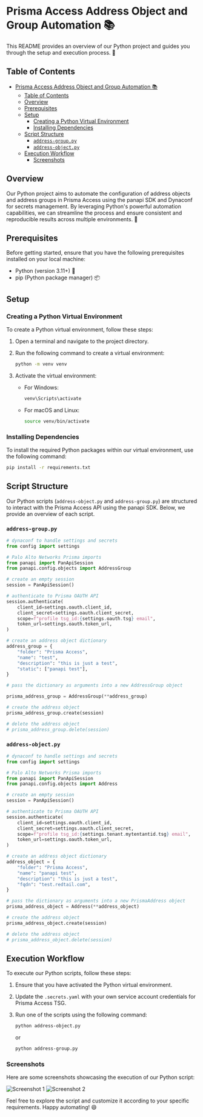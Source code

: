 # Prisma Access Address Object and Group Automation 📚

This README provides an overview of our Python project and guides you through the setup and execution process. 🚀

## Table of Contents

- [Prisma Access Address Object and Group Automation 📚](#prisma-access-address-object-and-group-automation-)
  - [Table of Contents](#table-of-contents)
  - [Overview](#overview)
  - [Prerequisites](#prerequisites)
  - [Setup](#setup)
    - [Creating a Python Virtual Environment](#creating-a-python-virtual-environment)
    - [Installing Dependencies](#installing-dependencies)
  - [Script Structure](#script-structure)
    - [`address-group.py`](#address-grouppy)
    - [`address-object.py`](#address-objectpy)
  - [Execution Workflow](#execution-workflow)
    - [Screenshots](#screenshots)

## Overview

Our Python project aims to automate the configuration of address objects and address groups in Prisma Access using the panapi SDK and Dynaconf for secrets management. By leveraging Python's powerful automation capabilities, we can streamline the process and ensure consistent and reproducible results across multiple environments. 🎯

## Prerequisites

Before getting started, ensure that you have the following prerequisites installed on your local machine:

- Python (version 3.11+) 🐍
- pip (Python package manager) 📦

## Setup

### Creating a Python Virtual Environment

To create a Python virtual environment, follow these steps:

1. Open a terminal and navigate to the project directory.
2. Run the following command to create a virtual environment:

   ```bash
   python -m venv venv
   ```

3. Activate the virtual environment:

   - For Windows:

     ```bash
     venv\Scripts\activate
     ```

   - For macOS and Linux:

     ```bash
     source venv/bin/activate
     ```

### Installing Dependencies

To install the required Python packages within our virtual environment, use the following command:

```bash
pip install -r requirements.txt
```

## Script Structure

Our Python scripts (`address-object.py` and `address-group.py`) are structured to interact with the Prisma Access API using the panapi SDK. Below, we provide an overview of each script.

### `address-group.py`

```python
# dynaconf to handle settings and secrets
from config import settings

# Palo Alto Networks Prisma imports
from panapi import PanApiSession
from panapi.config.objects import AddressGroup

# create an empty session
session = PanApiSession()

# authenticate to Prisma OAUTH API
session.authenticate(
    client_id=settings.oauth.client_id,
    client_secret=settings.oauth.client_secret,
    scope=f"profile tsg_id:{settings.oauth.tsg} email",
    token_url=settings.oauth.token_url,
)

# create an address object dictionary
address_group = {
    "folder": "Prisma Access",
    "name": "test",
    "description": "this is just a test",
    "static": ["panapi test"],
}

# pass the dictionary as arguments into a new AddressGroup object

prisma_address_group = AddressGroup(**address_group)

# create the address object
prisma_address_group.create(session)

# delete the address object
# prisma_address_group.delete(session)

```

### `address-object.py`

```python
# dynaconf to handle settings and secrets
from config import settings

# Palo Alto Networks Prisma imports
from panapi import PanApiSession
from panapi.config.objects import Address

# create an empty session
session = PanApiSession()

# authenticate to Prisma OAUTH API
session.authenticate(
    client_id=settings.oauth.client_id,
    client_secret=settings.oauth.client_secret,
    scope=f"profile tsg_id:{settings.tenant.mytentantid.tsg} email",
    token_url=settings.oauth.token_url,
)

# create an address object dictionary
address_object = {
    "folder": "Prisma Access",
    "name": "panapi test",
    "description": "this is just a test",
    "fqdn": "test.redtail.com",
}

# pass the dictionary as arguments into a new PrismaAddress object
prisma_address_object = Address(**address_object)

# create the address object
prisma_address_object.create(session)

# delete the address object
# prisma_address_object.delete(session)

```

## Execution Workflow

To execute our Python scripts, follow these steps:

1. Ensure that you have activated the Python virtual environment.
2. Update the `.secrets.yaml` with your own service account credentials for Prisma Access TSG.
3. Run one of the scripts using the following command:

   ```bash
   python address-object.py
   ```

   or

   ```bash
   python address-group.py
   ```

### Screenshots

Here are some screenshots showcasing the execution of our Python script:

![Screenshot 1](screenshots/screenshot1.png)
![Screenshot 2](screenshots/screenshot2.png)

Feel free to explore the script and customize it according to your specific requirements. Happy automating! 😄
